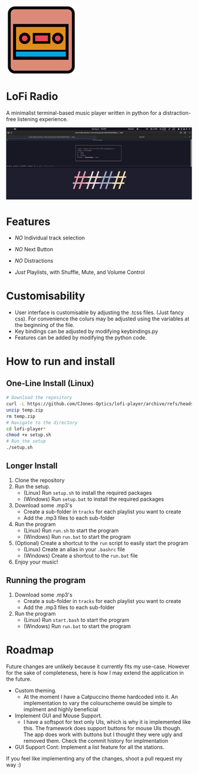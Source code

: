 ![[icon.svg]](icon.svg)
# LoFi Radio
A minimalist terminal-based music player written in python for a
distraction-free listening experience.

![[ProgramInAction.png]](ProgramInAction.png)

# Features
- *NO* Individual track selection
- *NO* Next Button
- *NO* Distractions

- *Just* Playlists, with Shuffle, Mute, and Volume Control

# Customisability
- User interface is customisable by adjusting the .tcss files. (Just fancy css).
For convenience the colurs may be adjusted using the variables at the beginning of the file.
- Key bindings can be adjusted by modifying keybindings.py
- Features can be added by modifying the python code.

# How to run and install
## One-Line Install (Linux)

```bash
# Download the repository
curl -L https://github.com/CJones-Optics/lofi-player/archive/refs/heads/main.zip -o temp.zip
unzip temp.zip
rm temp.zip
# Navigate to the directory
cd lofi-player*
chmod +x setup.sh
# Run the setup
./setup.sh
```

## Longer Install

1. Clone the repository
2. Run the setup.
    - (Linux) Run `setup.sh` to install the required packages
    - (Windows) Run `setup.bat` to install the required packages
3. Download some .mp3's
    - Create a sub-folder in `tracks` for each playlist you want to create
    - Add the .mp3 files to each sub-folder
4. Run the program
    - (Linux) Run `run.sh` to start the program
    - (Windows) Run `run.bat` to start the program
5. (Optional) Create a shortcut to the `run` script to easily start the program
    - (Linux) Create an alias in your `.bashrc` file
    - (Windows) Create a shortcut to the `run.bat` file
6. Enjoy your music!

## Running the program
1. Download some .mp3's
    - Create a sub-folder in `tracks` for each playlist you want to create
    - Add the .mp3 files to each sub-folder
2. Run the program
    - (Linux) Run `start.bash` to start the program
    - (Windows) Run `run.bat` to start the program

# Roadmap
Future changes are unlikely because it currently fits my use-case.
However for the sake of completeness, here is how I may extend the
application in the future.
- Custom theming.
	- At the moment I have a Catpuccino theme hardcoded into it. An implementation to vary the colourscheme owuld be simple to implment and highly beneficial
- Implement GUI and Mouse Support.
	- I have a softspot for text only UIs, which is why it is implemented like this. The framework does support buttons for mouse UIs though. The app does work with buttons but I thought they were ugly and removed them. Check the commit history for implmentation
- GUI Support Cont: Implement a list feature for all the stations.

If you feel like implementing any of the changes, shoot a pull request my way :)
